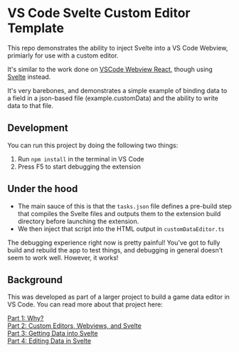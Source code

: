 # VS Code Svelte Custom Editor Template

This repo demonstrates the ability to inject Svelte into a VS Code Webview, primiarly for use with a custom editor.

It's similar to the work done on [VSCode Webview React](https://github.com/rebornix/vscode-webview-react), though using [Svelte](https://svelte.dev/) instead.

It's very barebones, and demonstrates a simple example of binding data to a field in a json-based file (example.customData) and the ability to write data to that file.

## Development

You can run this project by doing the following two things:

1. Run ```npm install``` in the terminal in VS Code
2. Press F5 to start debugging the extension

## Under the hood

* The main sauce of this is that the ```tasks.json``` file defines a pre-build step that compiles the Svelte files and outputs them to the extension build directory before launching the extension.
* We then inject that script into the HTML output in ```customDataEditor.ts```

The debugging experience right now is pretty painful! You've got to fully build and rebuild the app to test things, and debugging in general doesn't seem to work well. However, it works!

## Background

This was developed as part of a larger project to build a game data editor in VS Code. You can read more about that project here:

[Part 1: Why?](https://blog.kylekukshtel.com/game-data-editor-vscode-part-1)  
[Part 2: Custom Editors, Webviews, and Svelte](https://blog.kylekukshtel.com/game-data-editor-vscode-part-2)  
[Part 3: Getting Data into Svelte](https://blog.kylekukshtel.com/game-data-editor-vscode-part-3)  
[Part 4: Editing Data in Svelte](https://blog.kylekukshtel.com/game-data-editor-vscode-part-4)

